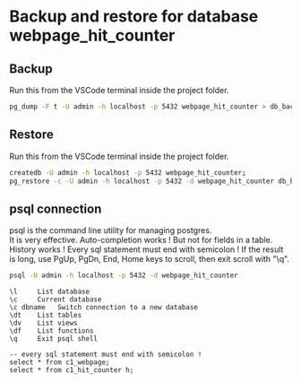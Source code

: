 # Backup and restore for database webpage_hit_counter

## Backup

Run this from the VSCode terminal inside the project folder.

```bash
pg_dump -F t -U admin -h localhost -p 5432 webpage_hit_counter > db_backup/webpage_hit_counter_2022_11_09.tar
```

## Restore

Run this from the VSCode terminal inside the project folder.

```bash
createdb -U admin -h localhost -p 5432 webpage_hit_counter; 
pg_restore -c -U admin -h localhost -p 5432 -d webpage_hit_counter db_backup/webpage_hit_counter_2022_11_09.tar
```

## psql connection

psql is the command line utility for managing postgres.  
It is very effective.
Auto-completion works ! But not for fields in a table.
History works !
Every sql statement must end with semicolon !
If the result is long, use PgUp, PgDn, End, Home keys to scroll,
then exit scroll with "\q".

```bash
psql -U admin -h localhost -p 5432 -d webpage_hit_counter
```

```psql
\l     List database
\c     Current database
\c dbname   Switch connection to a new database
\dt    List tables
\dv    List views
\df    List functions
\q     Exit psql shell

-- every sql statement must end with semicolon !
select * from c1_webpage;
select * from c1_hit_counter h;

```
